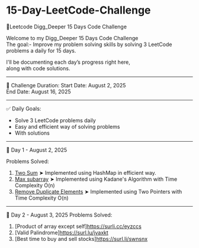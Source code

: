 # 15-Day-LeetCode-Challenge
🚀Leetcode Digg_Deeper 15 Days Code Challenge

Welcome to my Digg_Deeper 15 Days Code Challenge  
The goal:- Improve my problem solving skills by solving 3 LeetCode problems a daily for 15 days.

I'll be documenting each day’s progress right here,  
along with code solutions.

---

📅 Challenge Duration: 
Start Date: August 2, 2025  
End Date: August 16, 2025  

---

✅ Daily Goals:
- Solve 3 LeetCode problems daily
- Easy and efficient way of solving problems  
- With solutions 

---

📘 Day 1 - August 2, 2025

Problems Solved:
1. [Two Sum](https://leetcode.com/problems/two-sum) 
   ➤ Implemented using HashMap in efficient way.
2. [Max subarray](https://leetcode.com/problems/maximum-subarray)
   ➤ Implemented using Kadane's Algorithm with Time Complexity  O(n)
3. [Remove Duplicate Elements](https://leetcode.com/problems/remove-duplicates-from-sorted-array)
   ➤ Implemented using Two Pointers with Time Complexity  O(n)

---
📘 Day 2 - August 3, 2025
Problems Solved:
1. [Product of array except self]https://surli.cc/eyzccs
2. [Valid Palindrome]https://surl.lu/jvaxkt
3. [Best time to buy and sell stocks]https://surl.li/swnsnx


